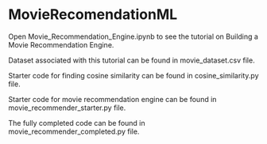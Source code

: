 # MovieRecomendationML

Open Movie_Recommendation_Engine.ipynb to see the tutorial on Building a Movie Recommendation Engine.

Dataset associated with this tutorial can be found in movie_dataset.csv file.

Starter code for finding cosine similarity can be found in cosine_similarity.py file.

Starter code for movie recommendation engine can be found in movie_recommender_starter.py file.

The fully completed code can be found in movie_recommender_completed.py file.
